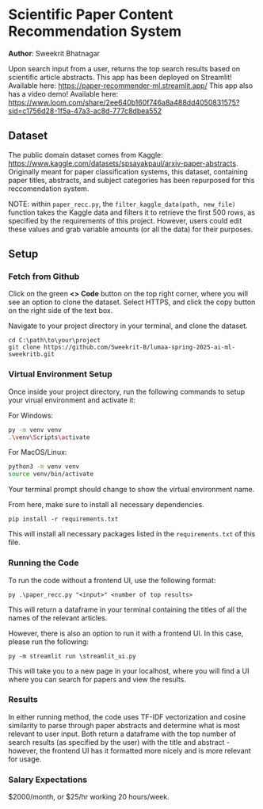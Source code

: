 # Scientific Paper Content Recommendation System

**Author**: Sweekrit Bhatnagar

Upon search input from a user, returns the top search results based on scientific article abstracts.
This app has been deployed on Streamlit! Available here: https://paper-recommender-ml.streamlit.app/
This app also has a video demo! Available here: https://www.loom.com/share/2ee640b160f746a8a488dd4050831575?sid=c1756d28-1f5a-47a3-ac8d-777c8dbea552

## Dataset

The public domain dataset comes from Kaggle: https://www.kaggle.com/datasets/spsayakpaul/arxiv-paper-abstracts. Originally meant for paper classification systems, this dataset, containing paper titles, abstracts, and subject categories has been repurposed for this reccomendation system.

NOTE: within `paper_recc.py`, the `filter_kaggle_data(path, new_file)` function takes the Kaggle data and filters it to retrieve the first 500 rows, as specified by the requirements of this project. However, users could edit these values and grab variable amounts (or all the data) for their purposes.

## Setup

### Fetch from Github

Click on the green **<> Code** button on the top right corner, where you will see an option to clone the dataset. Select HTTPS, and click the copy button on the right side of the text box.

Navigate to your project directory in your terminal, and clone the dataset.

```
cd C:\path\to\your\project
git clone https://github.com/Sweekrit-B/lumaa-spring-2025-ai-ml-sweekritb.git
```

### Virtual Environment Setup

Once inside your project directory, run the following commands to setup your virual environment and activate it:

For Windows:

```bash Windows
py -m venv venv
.\venv\Scripts\activate
```

For MacOS/Linux:

```bash MacOS/Linux
python3 -m venv venv
source venv/bin/activate
```

Your terminal prompt should change to show the virtual environment name.

From here, make sure to install all necessary dependencies.

```
pip install -r requirements.txt
```

This will install all necessary packages listed in the `requirements.txt` of this file.

### Running the Code

To run the code without a frontend UI, use the following format:

```
py .\paper_recc.py "<input>" <number of top results>
```

This will return a dataframe in your terminal containing the titles of all the names of the relevant articles.

However, there is also an option to run it with a frontend UI. In this case, please run the following:

```
py -m streamlit run \streamlit_ui.py
```

This will take you to a new page in your localhost, where you will find a UI where you can search for papers and view the results.

### Results

In either running method, the code uses TF-IDF vectorization and cosine similarity to parse through paper abstracts and determine what is most relevant to user input. Both return a dataframe with the top number of search results (as specified by the user) with the title and abstract - however, the frontend UI has it formatted more nicely and is more relevant for usage.

### Salary Expectations

$2000/month, or $25/hr working 20 hours/week.
